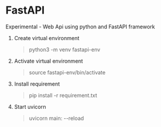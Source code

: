 # FastAPI
Experimental - Web Api using python and FastAPI framework


1. Create virtual environment
   >python3 -m venv fastapi-env

2. Activate virtual environment
   >source fastapi-env/bin/activate

3. Install requirement
   >pip install -r requirement.txt

4. Start uvicorn
   >uvicorn main:<appname> --reload

   
